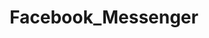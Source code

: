 ---
logohandle: messenger
sort: facebookmessenger
title: Facebook_Messenger
tags:
- facebook
- messaging
website: https://www.messenger.com/
wikipedia: https://en.wikipedia.org/wiki/Facebook_Messenger
---